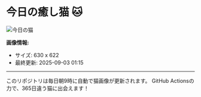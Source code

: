 # 今日の癒し猫 🐱

![今日の猫](https://cdn2.thecatapi.com/images/cer.jpg)

**画像情報:**
- サイズ: 630 x 622
- 最終更新: 2025-09-03 01:15

---

このリポジトリは毎日朝9時に自動で猫画像が更新されます。
GitHub Actionsの力で、365日違う猫に出会えます！
